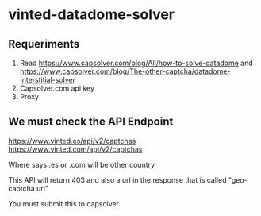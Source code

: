 # vinted-datadome-solver

## Requeriments
1. Read https://www.capsolver.com/blog/All/how-to-solve-datadome and https://www.capsolver.com/blog/The-other-captcha/datadome-Interstitial-solver
2. Capsolver.com api key
3. Proxy

## We must check the API Endpoint
https://www.vinted.es/api/v2/captchas
https://www.vinted.com/api/v2/captchas

Where says .es or .com will be other country


This API will return 403 and also a url in the response that is called "geo-captcha url"

You must submit this to capsolver.
